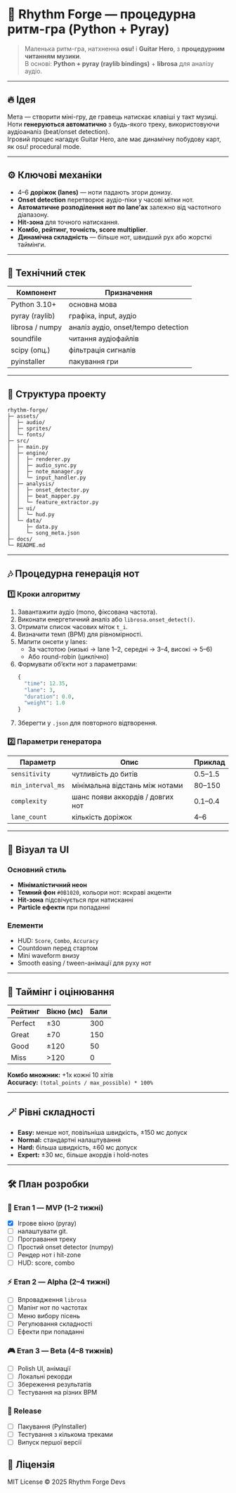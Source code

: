 # 🎵 Rhythm Forge — процедурна ритм-гра (Python + Pyray)

> Маленька ритм-гра, натхненна **osu!** і **Guitar Hero**, з **процедурним читанням музики**.  
> В основі: **Python + pyray (raylib bindings)** + **librosa** для аналізу аудіо.

---

## 🔥 Ідея
Мета — створити міні-гру, де гравець натискає клавіші у такт музиці.  
Ноти **генеруються автоматично** з будь-якого треку, використовуючи аудіоаналіз (beat/onset detection).  
Ігровий процес нагадує Guitar Hero, але має динамічну побудову карт, як osu! procedural mode.

---

## ⚙️ Ключові механіки
- 4–6 **доріжок (lanes)** — ноти падають згори донизу.
- **Onset detection** перетворює аудіо-піки у часові мітки нот.
- **Автоматичне розподілення нот по lane’ах** залежно від частотного діапазону.
- **Hit-зона** для точного натискання.
- **Комбо, рейтинг, точність, score multiplier**.
- **Динамічна складність** — більше нот, швидший рух або жорсткі таймінги.

---

## 🧠 Технічний стек
| Компонент | Призначення |
|------------|--------------|
| Python 3.10+ | основна мова |
| pyray (raylib) | графіка, input, аудіо |
| librosa / numpy | аналіз аудіо, onset/tempo detection |
| soundfile | читання аудіофайлів |
| scipy (опц.) | фільтрація сигналів |
| pyinstaller | пакування гри |

---

## 🧩 Структура проекту
```
rhythm-forge/
├─ assets/
│  ├─ audio/
│  ├─ sprites/
│  └─ fonts/
├─ src/
│  ├─ main.py
│  ├─ engine/
│  │  ├─ renderer.py
│  │  ├─ audio_sync.py
│  │  ├─ note_manager.py
│  │  └─ input_handler.py
│  ├─ analysis/
│  │  ├─ onset_detector.py
│  │  ├─ beat_mapper.py
│  │  └─ feature_extractor.py
│  ├─ ui/
│  │  └─ hud.py
│  └─ data/
│     ├─ data.py
│     └─ song_meta.json
├─ docs/
└─ README.md
```

---

## 🎶 Процедурна генерація нот

### 1️⃣ Кроки алгоритму
1. Завантажити аудіо (mono, фіксована частота).
2. Виконати енергетичний аналіз або `librosa.onset_detect()`.
3. Отримати список часових міток `t_i`.
4. Визначити темп (BPM) для рівномірності.
5. Мапити онсети у lanes:
   - За частотою (низькі → lane 1–2, середні → 3–4, високі → 5–6)
   - Або round-robin (циклічно)
6. Формувати об’єкти нот з параметрами:
   ```python
   {
     "time": 12.35,
     "lane": 3,
     "duration": 0.0,
     "weight": 1.0
   }
   ```
7. Зберегти у `.json` для повторного відтворення.

### 2️⃣ Параметри генератора
| Параметр | Опис | Приклад |
|-----------|------|----------|
| `sensitivity` | чутливість до битів | 0.5–1.5 |
| `min_interval_ms` | мінімальна відстань між нотами | 80–150 |
| `complexity` | шанс появи аккордів / довгих нот | 0.1–0.4 |
| `lane_count` | кількість доріжок | 4–6 |

---

## 🎨 Візуал та UI

### Основний стиль
- **Мінімалістичний неон**  
- **Темний фон** `#0B1020`, кольори нот: яскраві акценти  
- **Hit-зона** підсвічується при натисканні  
- **Particle ефекти** при попаданні  

### Елементи
- HUD: `Score`, `Combo`, `Accuracy`
- Countdown перед стартом
- Mini waveform внизу
- Smooth easing / tween-анімації для руху нот

---

## 🎯 Таймінг і оцінювання

| Рейтинг | Вікно (мс) | Бали |
|----------|-------------|------|
| Perfect | ±30 | 300 |
| Great | ±70 | 150 |
| Good | ±120 | 50 |
| Miss | >120 | 0 |

**Комбо множник:** +1x кожні 10 хітів  
**Accuracy:** `(total_points / max_possible) * 100%`

---

## 🪄 Рівні складності
- **Easy:** менше нот, повільніша швидкість, ±150 мс допуск
- **Normal:** стандартні налаштування
- **Hard:** більша швидкість, ±60 мс допуск
- **Expert:** ±30 мс, більше акордів і hold-notes

---

## 🛠️ План розробки

### 🧩 Етап 1 — MVP (1–2 тижні)
- [X] Ігрове вікно (pyray)
- [ ] налаштувати git.
- [ ] Програвання треку
- [ ] Простий onset detector (numpy)
- [ ] Рендер нот і hit-zone
- [ ] HUD: score, combo

### ⚡ Етап 2 — Alpha (2–4 тижні)
- [ ] Впровадження `librosa`
- [ ] Мапінг нот по частотах
- [ ] Меню вибору пісень
-  [ ] Регулювання складності
- [ ] Ефекти при попаданні

### 🎮 Етап 3 — Beta (4–8 тижнів)
- [ ] Polish UI, анімації
- [ ] Локальні рекорди
- [ ] Збереження результатів
- [ ] Тестування на різних BPM

### 🚀 Release
- [ ] Пакування (PyInstaller)
- [ ] Тестування з кількома треками
- [ ] Випуск першої версії

## 📜 Ліцензія
MIT License © 2025 Rhythm Forge Devs
